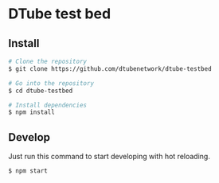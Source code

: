 # DTube test bed


## Install
``` bash
# Clone the repository
$ git clone https://github.com/dtubenetwork/dtube-testbed

# Go into the repository
$ cd dtube-testbed

# Install dependencies
$ npm install
```

## Develop
Just run this command to start developing with hot reloading.
``` bash
$ npm start
```
